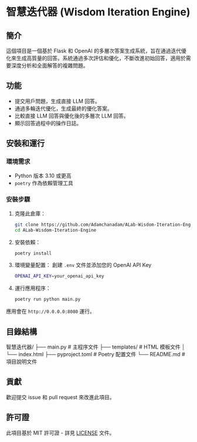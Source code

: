 # 智慧迭代器 (Wisdom Iteration Engine)

## 簡介
這個項目是一個基於 Flask 和 OpenAI 的多層次答案生成系統，旨在通過迭代優化來生成高質量的回答。系統通過多次評估和優化，不斷改進初始回答，適用於需要深度分析和全面解答的複雜問題。

## 功能
- 提交用戶問題，生成直接 LLM 回答。
- 通過多輪迭代優化，生成最終的優化答案。
- 比較直接 LLM 回答與優化後的多層次 LLM 回答。
- 顯示回答過程中的操作日誌。

## 安裝和運行
### 環境需求
- Python 版本 3.10 或更高
- `poetry` 作為依賴管理工具

### 安裝步驟
1. 克隆此倉庫：
    ```sh
    git clone https://github.com/Adamchanadam/ALab-Wisdom-Iteration-Engine.git
    cd ALab-Wisdom-Iteration-Engine
    ```

2. 安裝依賴：
    ```sh
    poetry install
    ```

3. 環境變量配置：
    創建 `.env` 文件並添加您的 OpenAI API Key
    ```sh
    OPENAI_API_KEY=your_openai_api_key
    ```

4. 運行應用程序：
    ```sh
    poetry run python main.py
    ```

應用會在 `http://0.0.0.0:8080` 運行。

## 目錄結構
智慧迭代器/
├── main.py # 主程序文件
├── templates/ # HTML 模板文件
│ └── index.html
├── pyproject.toml # Poetry 配置文件
└── README.md # 項目說明文件


## 貢獻
歡迎提交 issue 和 pull request 來改進此項目。

## 許可證
此項目基於 MIT 許可證 - 詳見 [LICENSE](LICENSE.md) 文件。